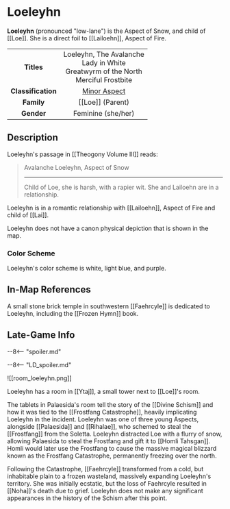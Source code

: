 # Loeleyhn

**Loeleyhn** (pronounced "low-lane") is the Aspect of Snow, and child of [[Loe]]. She is a direct foil to [[Lailoehn]], Aspect of Fire.

|  |  |
|:----------:|:----------------------:|
| **Titles** | Loeleyhn, The Avalanche <br> Lady in White <br> Greatwyrm of the North <br> Merciful Frostbite |
| **Classification** | [Minor Aspect](/Lore/Higher_Beings/Aspects/Minor_Aspects/) |
| **Family** | [[Loe]] (Parent) |
| **Gender** | Feminine (she/her) |

## Description

Loeleyhn's passage in [[Theogony Volume III]] reads:

> Avalanche Loeleyhn, Aspect of Snow
> ***
> Child of Loe, she is harsh, with a rapier wit. She and Lailoehn are in a relationship.

Loeleyhn is in a romantic relationship with [[Lailoehn]], Aspect of Fire and child of [[Lai]].

Loeleyhn does not have a canon physical depiction that is shown in the map.

### Color Scheme

Loeleyhn's color scheme is white, light blue, and purple.

## In-Map References

A small stone brick temple in southwestern [[Faehrcyle]] is dedicated to Loeleyhn, including the [[Frozen Hymn]] book. 

## Late-Game Info

--8<-- "spoiler.md"

--8<-- "LD_spoiler.md"

![[room_loeleyhn.png]]

Loeleyhn has a room in [[Ytaj]], a small tower next to [[Loe]]'s room.

The tablets in Palaesida's room tell the story of the [[Divine Schism]] and how it was tied to the [[Frostfang Catastrophe]], heavily implicating Loeleyhn in the incident. Loeleyhn was one of three young Aspects, alongside [[Palaesida]] and [[Rihalae]], who schemed to steal the [[Frostfang]] from the Soletta. Loeleyhn distracted Loe with a flurry of snow, allowing Palaesida to steal the Frostfang and gift it to [[Homli Tahsgan]]. Homli would later use the Frostfang to cause the massive magical blizzard known as the Frostfang Catastrophe, permanently freezing over the north.

Following the Catastrophe, [[Faehrcyle]] transformed from a cold, but inhabitable plain to a frozen wasteland, massively expanding Loeleyhn's territory. She was initially ecstatic, but the loss of Faehrcyle resulted in [[Noha]]'s death due to grief. Loeleyhn does not make any significant appearances in the history of the Schism after this point.
